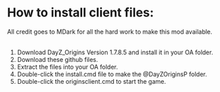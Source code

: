 How to install client files:
===================================

All credit goes to MDark for all the hard work to make this mod available.
<br><br>
1) Download DayZ_Origins Version 1.7.8.5 and install it in your OA folder.<br>
2) Download these github files.<br>
3) Extract the files into your OA folder.<br>
4) Double-click the install.cmd file to make the @DayZOriginsP folder.<br>
5) Double-click the originsclient.cmd to start the game.